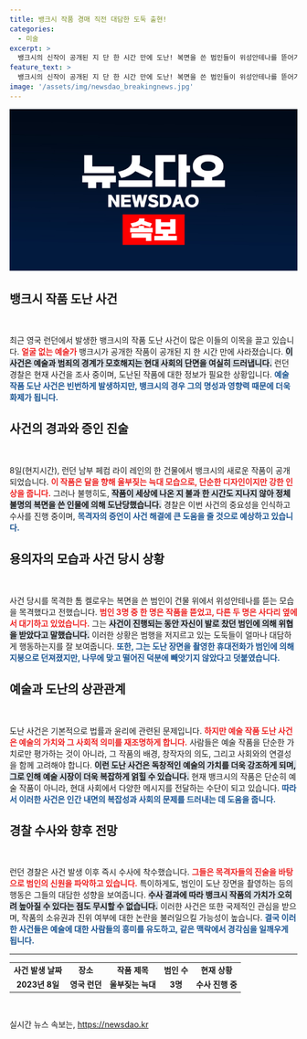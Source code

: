 ```yaml
---
title: 뱅크시 작품 경매 직전 대담한 도둑 출현!
categories:
  - 미술
excerpt: >
  뱅크시의 신작이 공개된 지 단 한 시간 만에 도난! 복면을 쓴 범인들이 위성안테나를 뜯어가는 순간이 목격자에 의해 담겼다. 과연 범인은 잡힐 수 있을까?
feature_text: >
  뱅크시의 신작이 공개된 지 단 한 시간 만에 도난! 복면을 쓴 범인들이 위성안테나를 뜯어가는 순간이 목격자에 의해 담겼다. 과연 범인은 잡힐 수 있을까?
image: '/assets/img/newsdao_breakingnews.jpg'
---
```


<p><img src="/assets/img/newsdao_breakingnews.jpg" alt="ontimetimes 속보" /></p>

<h2 data-ke-size="size26">뱅크시 작품 도난 사건</h2>

<p data-ke-size="size16">&nbsp;</p>

<p>최근 영국 런던에서 발생한 뱅크시의 작품 도난 사건이 많은 이들의 이목을 끌고 있습니다. <b><span style="color: #ee2323;">얼굴 없는 예술가</span></b> 뱅크시가 공개한 작품이 공개된 지 한 시간 만에 사라졌습니다. <b><span style="background-color: #21538527;">이 사건은 예술과 범죄의 경계가 모호해지는 현대 사회의 단면을 여실히 드러냅니다.</span></b> 런던 경찰은 현재 사건을 조사 중이며, 도난된 작품에 대한 정보가 필요한 상황입니다. <b><span style="color: #1a5490;">예술 작품 도난 사건은 빈번하게 발생하지만, 뱅크시의 경우 그의 명성과 영향력 때문에 더욱 화제가 됩니다.</span></b></p>

<h2 data-ke-size="size26">사건의 경과와 증인 진술</h2>

<p data-ke-size="size16">&nbsp;</p>

<p>8일(현지시간), 런던 남부 페컴 라이 레인의 한 건물에서 뱅크시의 새로운 작품이 공개되었습니다. <b><span style="color: #ee2323;">이 작품은 달을 향해 울부짖는 늑대 모습으로, 단순한 디자인이지만 강한 인상을 줍니다.</span></b> 그러나 불행히도, <b><span style="background-color: #21538527;">작품이 세상에 나온 지 불과 한 시간도 지나지 않아 정체불명의 복면을 쓴 인물에 의해 도난당했습니다.</span></b> 경찰은 이번 사건의 중요성을 인식하고 수사를 진행 중이며, <b><span style="color: #1a5490;">목격자의 증언이 사건 해결에 큰 도움을 줄 것으로 예상하고 있습니다.</span></b></p>

<h2 data-ke-size="size26">용의자의 모습과 사건 당시 상황</h2>

<p data-ke-size="size16">&nbsp;</p>

<p>사건 당시를 목격한 톰 켈로우는 복면을 쓴 범인이 건물 위에서 위성안테나를 뜯는 모습을 목격했다고 전했습니다. <b><span style="color: #ee2323;">범인 3명 중 한 명은 작품을 뜯었고, 다른 두 명은 사다리 옆에서 대기하고 있었습니다.</span></b> 그는 <b><span style="background-color: #21538527;">사건이 진행되는 동안 자신이 발로 찼던 범인에 의해 위협을 받았다고 말했습니다.</span></b> 이러한 상황은 범행을 저지르고 있는 도둑들이 얼마나 대담하게 행동하는지를 잘 보여줍니다. <b><span style="color: #1a5490;">또한, 그는 도난 장면을 촬영한 휴대전화가 범인에 의해 지붕으로 던져졌지만, 나무에 맞고 떨어진 덕분에 빼앗기지 않았다고 덧붙였습니다.</span></b></p>

<h2 data-ke-size="size26">예술과 도난의 상관관계</h2>

<p data-ke-size="size16">&nbsp;</p>

<p>도난 사건은 기본적으로 법률과 윤리에 관련된 문제입니다. <b><span style="color: #ee2323;">하지만 예술 작품 도난 사건은 예술의 가치와 그 사회적 의미를 재조명하게 합니다.</span></b> 사람들은 예술 작품을 단순한 가치로만 평가하는 것이 아니라, 그 작품의 배경, 창작자의 의도, 그리고 사회와의 연결성을 함께 고려해야 합니다. <b><span style="background-color: #21538527;">이런 도난 사건은 독창적인 예술의 가치를 더욱 강조하게 되며, 그로 인해 예술 시장이 더욱 복잡하게 얽힐 수 있습니다.</span></b> 현재 뱅크시의 작품은 단순히 예술 작품이 아니라, 현대 사회에서 다양한 메시지를 전달하는 수단이 되고 있습니다. <b><span style="color: #1a5490;">따라서 이러한 사건은 인간 내면의 복잡성과 사회의 문제를 드러내는 데 도움을 줍니다.</span></b></p>

<h2 data-ke-size="size26">경찰 수사와 향후 전망</h2>

<p data-ke-size="size16">&nbsp;</p>

<p>런던 경찰은 사건 발생 이후 즉시 수사에 착수했습니다. <b><span style="color: #ee2323;">그들은 목격자들의 진술을 바탕으로 범인의 신원을 파악하고 있습니다.</span></b> 특이하게도, 범인이 도난 장면을 촬영하는 등의 행동은 그들의 대담한 성향을 보여줍니다. <b><span style="background-color: #21538527;">수사 결과에 따라 뱅크시 작품의 가치가 오히려 높아질 수 있다는 점도 무시할 수 없습니다.</span></b> 이러한 사건은 또한 국제적인 관심을 받으며, 작품의 소유권과 진위 여부에 대한 논란을 불러일으킬 가능성이 높습니다. <b><span style="color: #1a5490;">결국 이러한 사건들은 예술에 대한 사람들의 흥미를 유도하고, 같은 맥락에서 경각심을 일깨우게 됩니다.</span></b></p>

<hr>

<table style="width: 100%; border-collapse: collapse;">
    <tr>
        <td style="text-align: center; height: 17px;"><b>사건 발생 날짜</b></td>
        <td style="text-align: center; height: 17px;"><b>장소</b></td>
        <td style="text-align: center; height: 17px;"><b>작품 제목</b></td>
        <td style="text-align: center; height: 17px;"><b>범인 수</b></td>
        <td style="text-align: center; height: 17px;"><b>현재 상황</b></td>
    </tr>
    <tr>
        <td style="text-align: center; height: 17px;"><b>2023년 8일</b></td>
        <td style="text-align: center; height: 17px;"><b>영국 런던</b></td>
        <td style="text-align: center; height: 17px;"><b>울부짖는 늑대</b></td>
        <td style="text-align: center; height: 17px;"><b>3명</b></td>
        <td style="text-align: center; height: 17px;"><b>수사 진행 중</b></td>
    </tr>
</table>

<p data-ke-size="size16">&nbsp;</p>
실시간 뉴스 속보는, <a href="https://newsdao.kr" rel="dofollow">https://newsdao.kr</a>


